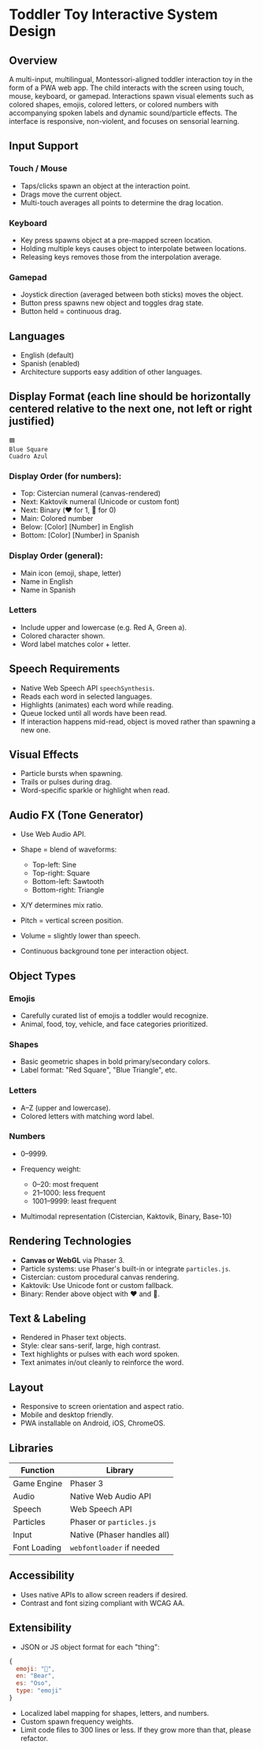 # Toddler Toy Interactive System Design

## Overview

A multi-input, multilingual, Montessori-aligned toddler interaction toy in the form of a PWA web app. The child interacts with the screen using touch, mouse, keyboard, or gamepad. Interactions spawn visual elements such as colored shapes, emojis, colored letters, or colored numbers with accompanying spoken labels and dynamic sound/particle effects. The interface is responsive, non-violent, and focuses on sensorial learning.

## Input Support

### Touch / Mouse

* Taps/clicks spawn an object at the interaction point.
* Drags move the current object.
* Multi-touch averages all points to determine the drag location.

### Keyboard

* Key press spawns object at a pre-mapped screen location.
* Holding multiple keys causes object to interpolate between locations.
* Releasing keys removes those from the interpolation average.

### Gamepad

* Joystick direction (averaged between both sticks) moves the object.
* Button press spawns new object and toggles drag state.
* Button held = continuous drag.

## Languages

* English (default)
* Spanish (enabled)
* Architecture supports easy addition of other languages.

## Display Format (each line should be horizontally centered relative to the next one, not left or right justified)

```
🟦
Blue Square
Cuadro Azul
```

### Display Order (for numbers):

* Top: Cistercian numeral (canvas-rendered)
* Next: Kaktovik numeral (Unicode or custom font)
* Next: Binary (❤️ for 1, 🤍 for 0)
* Main: Colored number
* Below: \[Color] \[Number] in English
* Bottom: \[Color] \[Number] in Spanish

### Display Order (general):

* Main icon (emoji, shape, letter)
* Name in English
* Name in Spanish

### Letters

* Include upper and lowercase (e.g. Red A, Green a).
* Colored character shown.
* Word label matches color + letter.

## Speech Requirements

* Native Web Speech API `speechSynthesis`.
* Reads each word in selected languages.
* Highlights (animates) each word while reading.
* Queue locked until all words have been read.
* If interaction happens mid-read, object is moved rather than spawning a new one.

## Visual Effects

* Particle bursts when spawning.
* Trails or pulses during drag.
* Word-specific sparkle or highlight when read.

## Audio FX (Tone Generator)

* Use Web Audio API.
* Shape = blend of waveforms:

  * Top-left: Sine
  * Top-right: Square
  * Bottom-left: Sawtooth
  * Bottom-right: Triangle
* X/Y determines mix ratio.
* Pitch = vertical screen position.
* Volume = slightly lower than speech.
* Continuous background tone per interaction object.

## Object Types

### Emojis

* Carefully curated list of emojis a toddler would recognize.
* Animal, food, toy, vehicle, and face categories prioritized.

### Shapes

* Basic geometric shapes in bold primary/secondary colors.
* Label format: "Red Square", "Blue Triangle", etc.

### Letters

* A–Z (upper and lowercase).
* Colored letters with matching word label.

### Numbers

* 0–9999.
* Frequency weight:

  * 0–20: most frequent
  * 21–1000: less frequent
  * 1001–9999: least frequent
* Multimodal representation (Cistercian, Kaktovik, Binary, Base-10)

## Rendering Technologies

* **Canvas or WebGL** via Phaser 3.
* Particle systems: use Phaser's built-in or integrate `particles.js`.
* Cistercian: custom procedural canvas rendering.
* Kaktovik: Use Unicode font or custom fallback.
* Binary: Render above object with ❤️ and 🤍.

## Text & Labeling

* Rendered in Phaser text objects.
* Style: clear sans-serif, large, high contrast.
* Text highlights or pulses with each word spoken.
* Text animates in/out cleanly to reinforce the word.

## Layout

* Responsive to screen orientation and aspect ratio.
* Mobile and desktop friendly.
* PWA installable on Android, iOS, ChromeOS.

## Libraries

| Function     | Library                     |
| ------------ | --------------------------- |
| Game Engine  | Phaser 3                    |
| Audio        | Native Web Audio API        |
| Speech       | Web Speech API              |
| Particles    | Phaser or `particles.js`    |
| Input        | Native (Phaser handles all) |
| Font Loading | `webfontloader` if needed   |

## Accessibility

* Uses native APIs to allow screen readers if desired.
* Contrast and font sizing compliant with WCAG AA.

## Extensibility

* JSON or JS object format for each "thing":

```js
{
  emoji: "🐻",
  en: "Bear",
  es: "Oso",
  type: "emoji"
}
```

* Localized label mapping for shapes, letters, and numbers.
* Custom spawn frequency weights.
* Limit code files to 300 lines or less. If they grow more than that, please refactor.

